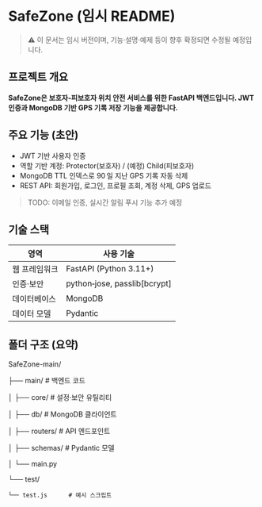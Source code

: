 # SafeZone (임시 README)
> ⚠️ 이 문서는 임시 버전이며, 기능·설명·예제 등이 향후 확정되면 수정될 예정입니다.

## 프로젝트 개요
**SafeZone은 보호자‑피보호자 위치 안전 서비스를 위한 FastAPI 백엔드입니다. JWT 인증과 MongoDB 기반 GPS 기록 저장 기능을 제공합니다.**

## 주요 기능 (초안)
  * JWT 기반 사용자 인증
  * 역할 기반 계정: Protector(보호자) / (예정) Child(피보호자)
  * MongoDB TTL 인덱스로 90 일 지난 GPS 기록 자동 삭제
  * REST API: 회원가입, 로그인, 프로필 조회, 계정 삭제, GPS 업로드
> TODO: 이메일 인증, 실시간 알림 푸시 기능 추가 예정

## 기술 스택
|영역|사용 기술|
|------|---|
|웹 프레임워크|FastAPI (Python 3.11+)|
|인증·보안|python‑jose, passlib[bcrypt]|
|데이터베이스|MongoDB|
|데이터 모델|Pydantic|

## 폴더 구조 (요약)
SafeZone-main/

├── main/            # 백엔드 코드

│   ├── core/        # 설정·보안 유틸리티

│   ├── db/          # MongoDB 클라이언트

│   ├── routers/     # API 엔드포인트

│   ├── schemas/     # Pydantic 모델

│   └── main.py

└── test/

    └── test.js      # 예시 스크립트
